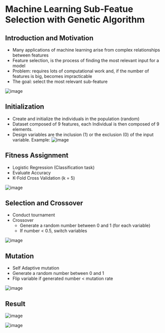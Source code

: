 # Machine Learning Sub-Featue Selection with Genetic Algorithm

## Introduction and Motivation

- Many applications of machine learning arise from complex relationships between features
- Feature selection, is the process of finding the most relevant input for a model
- Problem: requires lots of computational work and, if the number of features is big, becomes impracticable
- The goal: select the most relevant sub-feature

![image](https://github.com/voidlotus/ml-subfeature-selection-genetic-algorithm/assets/64185555/44eefebf-3916-4227-bf41-5f902b56fc5f)

## Initialization

- Create and initialize the individuals in the population (random)
- Dataset composed of 9 features, each Individual is then composed of 9 elements.
- Design variables are the inclusion (1) or the exclusion (0) of the input variable.
Example: 
![image](https://github.com/voidlotus/ml-subfeature-selection-genetic-algorithm/assets/64185555/92957873-23b8-4f10-bd6a-187fee8c2388)

## Fitness Assignment
- Logistic Regression (Classification task)
- Evaluate Accuracy
- K-Fold Cross Validation (k = 5)

![image](https://github.com/voidlotus/ml-subfeature-selection-genetic-algorithm/assets/64185555/06240aee-4103-4300-a64d-c97415d2ded3)

## Selection and Crossover
- Conduct tournament
- Crossover 
  - Generate a random number between 0 and 1 (for each variable) 
  - If number < 0.5, switch variables

![image](https://github.com/voidlotus/ml-subfeature-selection-genetic-algorithm/assets/64185555/4c7f673d-59ad-4445-8bf3-e55b439ce8e2)

## Mutation
- Self Adaptive mutation
- Generate a random number between 0 and 1  
- Flip variable if generated number < mutation rate

![image](https://github.com/voidlotus/ml-subfeature-selection-genetic-algorithm/assets/64185555/3cb817b6-38cb-4cda-8e57-fbf9313b70bd)

## Result
![image](https://github.com/voidlotus/ml-subfeature-selection-genetic-algorithm/assets/64185555/8764ceda-005b-4536-9b30-2c645f9e6c91)

![image](https://github.com/voidlotus/ml-subfeature-selection-genetic-algorithm/assets/64185555/fdfe5b5e-9d26-4c55-bf38-0cd369f3671e)







